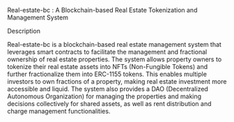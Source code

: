 Real-estate-bc : A Blockchain-based Real Estate Tokenization and Management System


Description

Real-estate-bc is a blockchain-based real estate management system that leverages smart contracts to facilitate the management and fractional ownership of real estate properties. The system allows property owners to tokenize their real estate assets into NFTs (Non-Fungible Tokens) and further fractionalize them into ERC-1155 tokens. This enables multiple investors to own fractions of a property, making real estate investment more accessible and liquid. The system also provides a DAO (Decentralized Autonomous Organization) for managing the properties and making decisions collectively for shared assets, as well as rent distribution and charge management functionalities.
